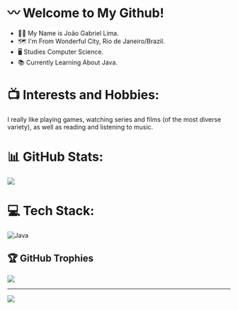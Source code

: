 # 〰️ Welcome to My Github!
- 👨‍💻 My Name is João Gabriel Lima.
- 🗺️ I'm From Wonderful City, Rio de Janeiro/Brazil.
- 🖥️ Studies Computer Science.
- 📚 Currently Learning About Java.

# 📺 Interests and Hobbies:
I really like playing games, watching series and films (of the most diverse variety), as well as reading and listening to music.

# 📊 GitHub Stats:
![](https://github-readme-stats.vercel.app/api?username=JotaGL&theme=dark&hide_border=false&include_all_commits=false&count_private=false)<br/>

# 💻 Tech Stack:
![Java](https://img.shields.io/badge/java-%23ED8B00.svg?style=for-the-badge&logo=openjdk&logoColor=white)

## 🏆 GitHub Trophies
![](https://github-profile-trophy.vercel.app/?username=JotaGL&theme=radical&no-frame=false&no-bg=true&margin-w=4)

---
[![](https://visitcount.itsvg.in/api?id=JotaGL&icon=0&color=0)](https://visitcount.itsvg.in)

<!-- Proudly created with GPRM ( https://gprm.itsvg.in ) -->
